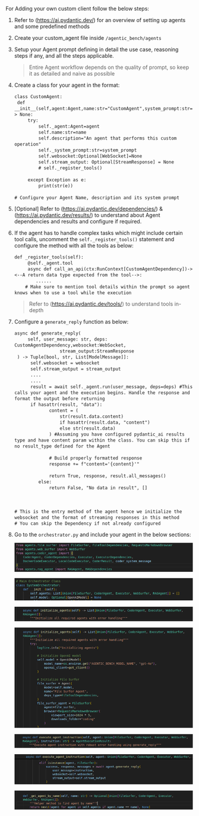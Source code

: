 For Adding your own custom client follow the below steps:

1. Refer to (https://ai.pydantic.dev/) for an overview of setting up agents and some predefined methods
2. Create your custom_agent file inside `/agentic_bench/agents`
3. Setup your Agent prompt defining in detail the use case, reasoning steps if any, and all the steps applicable.
   > Entire Agent workflow depends on the quality of prompt, so keep it as detailed and naive as possible
4. Create a class for your agent in the format:
   ```
   class CustomAgent:
    def __init__(self,agent:Agent,name:str="CustomAgent",system_prompt:str=custom_agent_prompt)-> None:
        try:
            self._agent:Agent=agent
            self.name:str=name
            self.description="An agent that performs this custom operation"
            self._system_prompt:str=system_prompt
            self.websocket:Optional[WebSocket]=None
            self.stream_output: Optional[StreamResponse] = None
            # self._register_tools()

        except Exception as e:
            print(str(e))

   # Configure your Agent Name, description and its system prompt
   ```
5. [Optional] Refer to (https://ai.pydantic.dev/dependencies/) & (https://ai.pydantic.dev/results/) to understand about Agent dependencies and results and configure if required. 
6. If the agent has to handle complex tasks which might include certain tool calls, uncomment the `self._register_tools()` statement and configure the method with all the tools as below:
   ```
   def _register_tools(self):
        @self._agent.tool
        async def call_an_api(ctx:RunContext[CustomAgentDependency])-> <--A return data type expected from the tool-->:
           ......
       # Make sure to mention tool details within the prompt so agent knows when to use a tool while the execution
   ```
   > Refer to (https://ai.pydantic.dev/tools/) to understand tools in-depth
7. Configure a `generate_reply` function as below:
   ```
   async def generate_reply(
        self, user_message: str, deps: CustomAgentDependency,websocket:WebSocket,
                    stream_output:StreamResponse
    ) -> Tuple[bool, str, List[ModelMessage]]:
         self.websocket = websocket
         self.stream_output = stream_output
         ....
         ....
         result = await self._agent.run(user_message, deps=deps) #This calls your agent and the execution begins. Handle the response and format the output before returning
         if hasattr(result, "data"):
                content = (
                    str(result.data.content)
                    if hasattr(result.data, "content")
                    else str(result.data)
                ) #Assuming you have configured pydantic_ai results type and have content param within the class. You can skip this if no result_type defined for the Agent

                # Build properly formatted response
                response += f"content='{content}'"

                return True, response, result.all_messages()
            else:
                return False, "No data in result", []
   


   # This is the entry method of the agent hence we initialize the websocket and the format of streaming responses in this method
   # You can skip the Dependency if not already configured
   ```
8. Go to the `orchestrator.py` and include your agent in the below sections:
   
   ![Orchestrator1](assets/orchestrator1.png)

   ![Orchestrator2](assets/orchestrator2.png)

   ![Orchestrator3](assets/orchestrator3.png)

   ![Orchestrator4](assets/orchestrator4.png)

   ![Orchestrator5](assets/orchestrator5.png)

   ![Orchestrator6](assets/orchestrator6.png)
   
   ![Orchestrator7](assets/orchestrator7.png)
   
   
   
   
   
